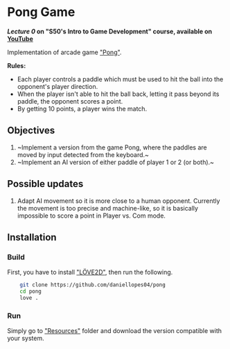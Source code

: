 # Pong Game
***Lecture 0* on "S50's Intro to Game Development" course, available on [YouTube](https://www.youtube.com/playlist?list=PLWKjhJtqVAbluXJKKbCIb4xd7fcRkpzoz)**
    
Implementation of arcade game ["Pong"](https://www.wikiwand.com/en/Pong).

**Rules:**
- Each player controls a paddle which must be used to hit the ball into the opponent's 
player direction.
- When the player isn't able to hit the ball back, letting it pass beyond its paddle, the 
opponent scores a point.
- By getting 10 points, a player wins the match.

## Objectives

1. ~Implement a version from the game Pong, where the paddles are moved by input detected from the keyboard.~
2. ~Implement an AI version of either paddle of player 1 or 2 (or both).~

## Possible updates

1. Adapt AI movement so it is more close to a human opponent. Currently the movement is too precise and machine-like, so it is basically impossible to score a point in Player vs. Com mode.

## Installation

### Build

First, you have to install ["LÖVE2D"](https://love2d.org/), then run the following.

```bash
    git clone https://github.com/daniellopes04/pong
    cd pong
    love .
```

### Run

Simply go to ["Resources"](https://github.com/daniellopes04/pong/tree/main/sounds) folder and download the version compatible with your system.